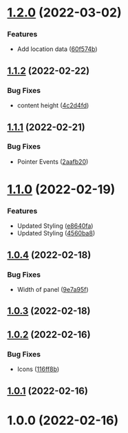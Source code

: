 # [1.2.0](https://github.com/ashhitch/gatsby-plugin-page-data-preview/compare/v1.1.2...v1.2.0) (2022-03-02)

### Features

- Add location data ([60f574b](https://github.com/ashhitch/gatsby-plugin-page-data-preview/commit/60f574b83383ca5c58c12c65755b09d537329520))

## [1.1.2](https://github.com/ashhitch/gatsby-plugin-page-data-preview/compare/v1.1.1...v1.1.2) (2022-02-22)

### Bug Fixes

- content height ([4c2d4fd](https://github.com/ashhitch/gatsby-plugin-page-data-preview/commit/4c2d4fd60120e00c49896d2d2337ef6c1e27095a))

## [1.1.1](https://github.com/ashhitch/gatsby-plugin-page-data-preview/compare/v1.1.0...v1.1.1) (2022-02-21)

### Bug Fixes

- Pointer Events ([2aafb20](https://github.com/ashhitch/gatsby-plugin-page-data-preview/commit/2aafb20f78c6966a2469394fe317dbfbbc21f852))

# [1.1.0](https://github.com/ashhitch/gatsby-plugin-page-data-preview/compare/v1.0.4...v1.1.0) (2022-02-19)

### Features

- Updated Styling ([e8640fa](https://github.com/ashhitch/gatsby-plugin-page-data-preview/commit/e8640fa335f29045aec052c54b82dd41cf1b0338))
- Updated Styling ([4560ba8](https://github.com/ashhitch/gatsby-plugin-page-data-preview/commit/4560ba82e3d03ad67bf0f1102d0d9331ca2aef8a))

## [1.0.4](https://github.com/ashhitch/gatsby-plugin-page-data-preview/compare/v1.0.3...v1.0.4) (2022-02-18)

### Bug Fixes

- Width of panel ([9e7a95f](https://github.com/ashhitch/gatsby-plugin-page-data-preview/commit/9e7a95fc77f09af5cfd0b3ee4d60b288a9f21650))

## [1.0.3](https://github.com/ashhitch/gatsby-plugin-page-data-preview/compare/v1.0.2...v1.0.3) (2022-02-18)

## [1.0.2](https://github.com/ashhitch/gatsby-plugin-page-data-preview/compare/v1.0.1...v1.0.2) (2022-02-16)

### Bug Fixes

- Icons ([116ff8b](https://github.com/ashhitch/gatsby-plugin-page-data-preview/commit/116ff8bd6df65b9c61197a11fb2ec29d2b8a42bf))

## [1.0.1](https://github.com/ashhitch/gatsby-plugin-page-data-preview/compare/v1.0.0...v1.0.1) (2022-02-16)

# 1.0.0 (2022-02-16)
